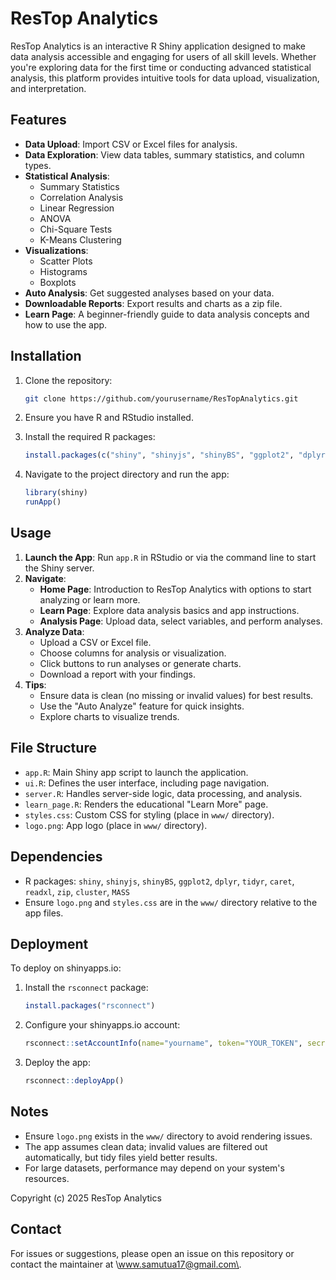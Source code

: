 # ResTop Analytics

ResTop Analytics is an interactive R Shiny application designed to make data analysis accessible and engaging for users of all skill levels. Whether you're exploring data for the first time or conducting advanced statistical analysis, this platform provides intuitive tools for data upload, visualization, and interpretation.

## Features

- **Data Upload**: Import CSV or Excel files for analysis.
- **Data Exploration**: View data tables, summary statistics, and column types.
- **Statistical Analysis**:
  - Summary Statistics
  - Correlation Analysis
  - Linear Regression
  - ANOVA
  - Chi-Square Tests
  - K-Means Clustering
- **Visualizations**:
  - Scatter Plots
  - Histograms
  - Boxplots
- **Auto Analysis**: Get suggested analyses based on your data.
- **Downloadable Reports**: Export results and charts as a zip file.
- **Learn Page**: A beginner-friendly guide to data analysis concepts and how to use the app.

## Installation

1. Clone the repository:

   ```bash
   git clone https://github.com/yourusername/ResTopAnalytics.git
   ```

2. Ensure you have R and RStudio installed.

3. Install the required R packages:

   ```R
   install.packages(c("shiny", "shinyjs", "shinyBS", "ggplot2", "dplyr", "tidyr", "caret", "readxl", "zip", "cluster", "MASS"))
   ```

4. Navigate to the project directory and run the app:

   ```R
   library(shiny)
   runApp()
   ```

## Usage

1. **Launch the App**: Run `app.R` in RStudio or via the command line to start the Shiny server.
2. **Navigate**:
   - **Home Page**: Introduction to ResTop Analytics with options to start analyzing or learn more.
   - **Learn Page**: Explore data analysis basics and app instructions.
   - **Analysis Page**: Upload data, select variables, and perform analyses.
3. **Analyze Data**:
   - Upload a CSV or Excel file.
   - Choose columns for analysis or visualization.
   - Click buttons to run analyses or generate charts.
   - Download a report with your findings.
4. **Tips**:
   - Ensure data is clean (no missing or invalid values) for best results.
   - Use the "Auto Analyze" feature for quick insights.
   - Explore charts to visualize trends.

## File Structure

- `app.R`: Main Shiny app script to launch the application.
- `ui.R`: Defines the user interface, including page navigation.
- `server.R`: Handles server-side logic, data processing, and analysis.
- `learn_page.R`: Renders the educational "Learn More" page.
- `styles.css`: Custom CSS for styling (place in `www/` directory).
- `logo.png`: App logo (place in `www/` directory).

## Dependencies

- R packages: `shiny`, `shinyjs`, `shinyBS`, `ggplot2`, `dplyr`, `tidyr`, `caret`, `readxl`, `zip`, `cluster`, `MASS`
- Ensure `logo.png` and `styles.css` are in the `www/` directory relative to the app files.

## Deployment

To deploy on shinyapps.io:

1. Install the `rsconnect` package:

   ```R
   install.packages("rsconnect")
   ```

2. Configure your shinyapps.io account:

   ```R
   rsconnect::setAccountInfo(name="yourname", token="YOUR_TOKEN", secret="YOUR_SECRET")
   ```

3. Deploy the app:

   ```R
   rsconnect::deployApp()
   ```

## Notes

- Ensure `logo.png` exists in the `www/` directory to avoid rendering issues.
- The app assumes clean data; invalid values are filtered out automatically, but tidy files yield better results.
- For large datasets, performance may depend on your system's resources.

Copyright (c) 2025 ResTop Analytics

## Contact

For issues or suggestions, please open an issue on this repository or contact the maintainer at \www.samutua17@gmail.com\.